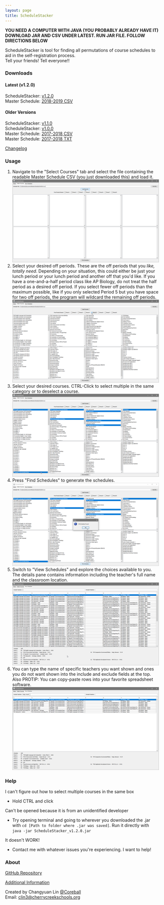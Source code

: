 ```yaml
---
layout: page
title: ScheduleStacker
---
```


**YOU NEED A COMPUTER WITH JAVA (YOU PROBABLY ALREADY HAVE IT)**  
**DOWNLOAD JAR AND CSV UNDER LATEST. RUN JAR FILE. FOLLOW DIRECTIONS BELOW**

ScheduleStacker is tool for finding all permutations of course schedules to aid in the self-registration process.  
Tell your friends! Tell everyone!!

### Downloads

#### Latest (v1.2.0)

ScheduleStacker: [v1.2.0](https://github.com/Coreball/ScheduleStacker/releases/download/v1.2.0/ScheduleStacker_v1.2.0.jar)  
Master Schedule: [2018-2019 CSV](https://github.com/Coreball/ScheduleStacker/releases/download/v1.1.0/MasterSchedule20182019.csv)

#### Older Versions

ScheduleStacker: [v1.1.0](https://github.com/Coreball/ScheduleStacker/releases/download/v1.1.0/ScheduleStacker_v1.1.0.jar)  
ScheduleStacker: [v1.0.0](https://github.com/Coreball/ScheduleStacker/releases/download/v1.0.0/ScheduleStacker_v1.0.0.jar)  
Master Schedule: [2017-2018 CSV](https://github.com/Coreball/ScheduleStacker/releases/download/v1.0.0/MasterSchedule20172018.csv)  
Master Schedule: [2017-2018 TXT](https://github.com/Coreball/ScheduleStacker/releases/download/v1.0.0/MasterSchedule20172018.txt)

[Changelog](https://github.com/Coreball/ScheduleStacker/releases)

### Usage

1. Navigate to the "Select Courses" tab and select the file containing the readable Master Schedule CSV (you just downloaded this) and load it.
![Step 1](images/1.png)
2. Select your desired off periods. These are the off periods that you _like, totally need_. Depending on your situation, this could either be just your lunch period or your lunch period and another off that you'd like. If you have a one-and-a-half period class like AP Biology, do not treat the half period as a desired off period. If you select fewer off periods than the maximum possible, like if you only selected Period 5 but you have space for two off periods, the program will wildcard the remaining off periods.
![Step 2](images/2.png)
3. Select your desired courses. CTRL-Click to select multiple in the same category or to deselect a course.
![Step 3](images/3.png)
4. Press "Find Schedules" to generate the schedules.
![Step 4](images/4.png)
5. Switch to "View Schedules" and explore the choices available to you. The details pane contains information including the teacher's full name and the classroom location.
![Step 5](images/5.png)
6. You can type the name of specific teachers you want shown and ones you do not want shown into the include and exclude fields at the top. Also PROTIP: You can copy-paste rows into your favorite spreadsheet software.
![Step 6](images/6.png)


### Help

I can't figure out how to select multiple courses in the same box  
- Hold CTRL and click  

Can't be opened because it is from an unidentified developer
- Try opening terminal and going to wherever you downloaded the .jar with `cd [Path to folder where .jar was saved]`. Run it directly with `java -jar ScheduleStacker_v1.2.0.jar`

It doesn't WORK!  
- Contact me with whatever issues you're experiencing. I want to help!  


### About

[GitHub Repository](https://github.com/Coreball/ScheduleStacker)  

[Additional Information](https://youtu.be/dQw4w9WgXcQ)

Created by Changyuan Lin [@Coreball](https://github.com/Coreball)  
Email: <clin3@cherrycreekschools.org>
